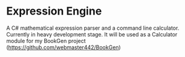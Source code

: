 # Expression Engine

A C# mathematical expression parser and a command line calculator. Currently in heavy development stage. It will be used as a Calculator module for my BookGen project (https://github.com/webmaster442/BookGen)